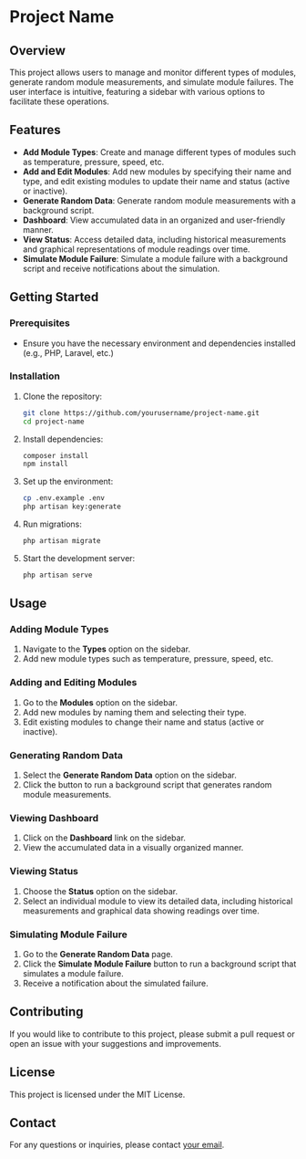# Project Name

## Overview
This project allows users to manage and monitor different types of modules, generate random module measurements, and simulate module failures. The user interface is intuitive, featuring a sidebar with various options to facilitate these operations.

## Features
- **Add Module Types**: Create and manage different types of modules such as temperature, pressure, speed, etc.
- **Add and Edit Modules**: Add new modules by specifying their name and type, and edit existing modules to update their name and status (active or inactive).
- **Generate Random Data**: Generate random module measurements with a background script.
- **Dashboard**: View accumulated data in an organized and user-friendly manner.
- **View Status**: Access detailed data, including historical measurements and graphical representations of module readings over time.
- **Simulate Module Failure**: Simulate a module failure with a background script and receive notifications about the simulation.

## Getting Started

### Prerequisites
- Ensure you have the necessary environment and dependencies installed (e.g., PHP, Laravel, etc.)

### Installation
1. Clone the repository:
    ```sh
    git clone https://github.com/yourusername/project-name.git
    cd project-name
    ```

2. Install dependencies:
    ```sh
    composer install
    npm install
    ```

3. Set up the environment:
    ```sh
    cp .env.example .env
    php artisan key:generate
    ```

4. Run migrations:
    ```sh
    php artisan migrate
    ```

5. Start the development server:
    ```sh
    php artisan serve
    ```

## Usage

### Adding Module Types
1. Navigate to the **Types** option on the sidebar.
2. Add new module types such as temperature, pressure, speed, etc.

### Adding and Editing Modules
1. Go to the **Modules** option on the sidebar.
2. Add new modules by naming them and selecting their type.
3. Edit existing modules to change their name and status (active or inactive).

### Generating Random Data
1. Select the **Generate Random Data** option on the sidebar.
2. Click the button to run a background script that generates random module measurements.

### Viewing Dashboard
1. Click on the **Dashboard** link on the sidebar.
2. View the accumulated data in a visually organized manner.

### Viewing Status
1. Choose the **Status** option on the sidebar.
2. Select an individual module to view its detailed data, including historical measurements and graphical data showing readings over time.

### Simulating Module Failure
1. Go to the **Generate Random Data** page.
2. Click the **Simulate Module Failure** button to run a background script that simulates a module failure.
3. Receive a notification about the simulated failure.

## Contributing
If you would like to contribute to this project, please submit a pull request or open an issue with your suggestions and improvements.

## License
This project is licensed under the MIT License.

## Contact
For any questions or inquiries, please contact [your email](mailto:youremail@example.com).

